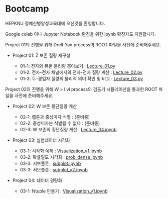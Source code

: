 # Bootcamp

HEPKNU 정예신병양성교육대에 오신것을 환영합니다.

Google colab 이나 Jupyter Notebook 환경을 위한 ipynb 확장자도 지원합니다.

Project 01의 진행을 위해 Drell-Yan process의 ROOT 파일을 사전에 준비해주세요.

- Project 01: Z 보존 질량 재구성

  - 01-1: 전자와 뮤온 물리량 뽑아보기 : [Lecture_01.py](https://github.com/resisov/Bootcamp/blob/main/Lecture_01.py)
  - 01-2: 전자-전자 채널에서의 전자-전자 질량 계산 : [Lecture_02.py](https://github.com/resisov/Bootcamp/blob/main/Lecture_02.py)
  - 01-3: 두-경입자 질량의 물리적 의미 확인 및 비교 : [Lecture_03.py](https://github.com/resisov/Bootcamp/blob/main/Lecture_03.py) 

Project 02의 진행을 위해 W > l vl process의 검출기 시뮬레이션을 통과한 ROOT 파일을 사전에 준비해주세요.

- Project 02: W 보존 횡단질량 계산

  - 02-1: 렙톤과 중성미자 식별 : (준비중)
  - 02-2: 중성미자는 식별될 수 없다 : (준비중)
  - 02-3: W 보존의 횡단질량 계산 : [Lecture_04.ipynb](https://github.com/resisov/Bootcamp/blob/main/Lecture_04.ipynb)

- Project 03: 실험데이터 시각화

  - 03-1: 시각화 예제 : [Visualization_v1.ipynb](https://github.com/resisov/Bootcamp/blob/main/Visualization_v1.ipynb)
  - 03-2: 확률밀도 시각화 : [prob_dense.ipynb](https://github.com/resisov/Bootcamp/blob/main/prob_dense.ipynb)
  - 03-3: 서브플롯 : [subplot.ipynb](https://github.com/resisov/Bootcamp/blob/main/subplot.ipynb)
  - 03-3: 서브플롯 : [subplot_v2.ipynb](https://github.com/resisov/Bootcamp/blob/main/subplot_v2.ipynb)

- Project 04: 데이터 경량화

  - 03-1: Ntuple 만들기 : [Visualization_v1.ipynb](https://github.com/resisov/Bootcamp/blob/main/Visualization_v1.ipynb)

